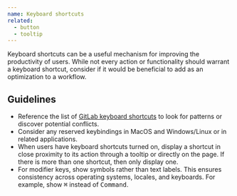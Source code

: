 ```yaml
---
name: Keyboard shortcuts
related:
  - button
  - tooltip
---
```


Keyboard shortcuts can be a useful mechanism for improving the productivity of users. While not every action or functionality should warrant a keyboard shortcut, consider if it would be beneficial to add as an optimization to a workflow.

## Guidelines

- Reference the list of [GitLab keyboard shortcuts](https://docs.gitlab.com/ee/user/shortcuts/) to look for patterns or discover potential conflicts.
- Consider any reserved keybindings in MacOS and Windows/Linux or in related applications.
- When users have keyboard shortcuts turned on, display a shortcut in close proximity to its action through a tooltip or directly on the page. If there is more than one shortcut, then only display one.
- For modifier keys, show symbols rather than text labels. This ensures consistency across operating systems, locales, and keyboards. For example, show <kbd>⌘</kbd> instead of <kbd>Command</kbd>.
